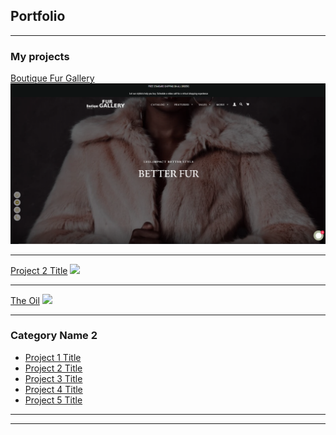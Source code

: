 ## Portfolio

---

### My projects 

[Boutique Fur Gallery](boutiquefurgallery.com)
<img src="images/Screenshot (4).png?raw=true"/>

---
[Project 2 Title](/pdf/sample_presentation.pdf)
<img src="images/dummy_thumbnail.jpg?raw=true"/>

---
[The Oil](https://theoil.pk/)
<img src="images/dummy_thumbnail.jpg?raw=true"/>

---

### Category Name 2

- [Project 1 Title](http://example.com/)
- [Project 2 Title](http://example.com/)
- [Project 3 Title](http://example.com/)
- [Project 4 Title](http://example.com/)
- [Project 5 Title](http://example.com/)

---




---

